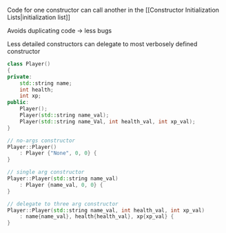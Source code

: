Code for one constructor can call another in the [[Constructor Initialization Lists|initialization list]]

Avoids duplicating code -> less bugs

Less detailed constructors can delegate to most verbosely defined constructor

```cpp
class Player() 
{
private:
	std::string name;
	int health;
	int xp;
public:
	Player();
	Player(std::string name_val);
	Player(std::string name_Val, int health_val, int xp_val);
}

// no-args constructor
Player::Player()
	: Player {"None", 0, 0} {
}

// single arg constructor
Player::Player(std::string name_val)
	: Player {name_val, 0, 0} {
}

// delegate to three arg constructor
Player::Player(std::string name_val, int health_val, int xp_val)
	: name{name_val}, health{health_val}, xp{xp_val} {
}
```
